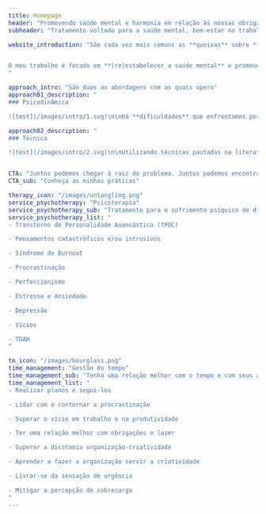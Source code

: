 ```yaml
---
title: Homepage 
header: "Promovendo saúde mental e harmonia em relação às nossas obrigações e ao tempo"
subheader: "Tratamento voltado para a saúde mental, bem-estar no trabalho, estudos e uma melhor relação com as tarefas e o tempo."

website_introduction: "São cada vez mais comuns as **queixas** sobre **dificuldades de realizar tarefas**, **seguir planos** ou se **relacionar com o trabalho ou com os estudos** de forma saudável.\n\n**A saúde mental** nos ajuda a dar conta dos nossos **afazeres**, e o **êxito** nas nossas responsabilidades pode contribuir para a **saúde mental**.


O meu trabalho é focado em **(re)estabelecer a saúde mental** e promover uma **relação mais harmônica** com nossos **afazeres, obrigações e o tempo**.
"

approach_intro: "São duas as abordagens com as quais opero"
approach01_description: "
### Psicodinâmica

![test](/images/intro/1.svg)\n\nHá **dificuldades** que enfrentamos por conta de **problemas de ordem afetiva**, dos quais não temos consciência. Embora muitos problemas possam ser encarados de uma forma puramente estratégica, às vezes temos **bloqueios que nos impedem de fazer algo que poder ser simples**. É aí que entra a **investigação psicodinâmica.**"

approach02_description: "
### Técnica

![test](/images/intro/2.svg)\n\nUtilizando técnicas pautadas na literatura científica, somado do devido cuidado, nós podemos encontrar meios de **diminuir a resistência** que sentimos diante das tarefas e **aumentar nossa motivação** em realizá-las. Podemos com isso **seguir planos com mais facilidade** e **reduzir o sentimento de sobrecarga.**"


CTA: "Juntos podemos chegar à raiz do problema. Juntos podemos encontrar soluções práticas"
CTA_sub: "Conheça as minhas práticas"

therapy_icon: "/images/untangling.png"
service_psychotherapy: "Psicoterapia"
service_psychotherapy_sub: "Tratamento para o sofrimento psíquico de diferentes tipos"
service_psychotherapy_list: "
- Transtorno de Personalidade Anancástica (TPOC)

- Pensamentos catastróficos e/ou intrusivos

- Síndrome de Burnout

- Procrastinação

- Perfeccionismo

- Estresse e Ansiedade

- Depressão

- Vícios

- TDAH
"

tm_icon: "/images/hourglass.png"
time_management: "Gestão do tempo"
time_management_sub: "Tenha uma relação melhor com o tempo e com seus afazeres"
time_management_list: "
- Realizar planos e segui-los

- Lidar com e contornar a procrastinação

- Superar o vício em trabalho e na produtividade

- Ter uma relação melhor com obrigações e lazer 

- Superar a dicotomia organização-criatividade

- Aprender a fazer a organização servir a criatividade 

- Livrar-se da sensação de urgência

- Mitigar a percepção de sobrecarga
"
---
```

